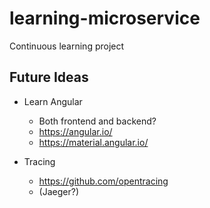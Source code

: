 # learning-microservice
Continuous learning project

## Future Ideas

* Learn Angular 
    * Both frontend and backend?
    * https://angular.io/
    * https://material.angular.io/

* Tracing
    * https://github.com/opentracing
    * (Jaeger?)

